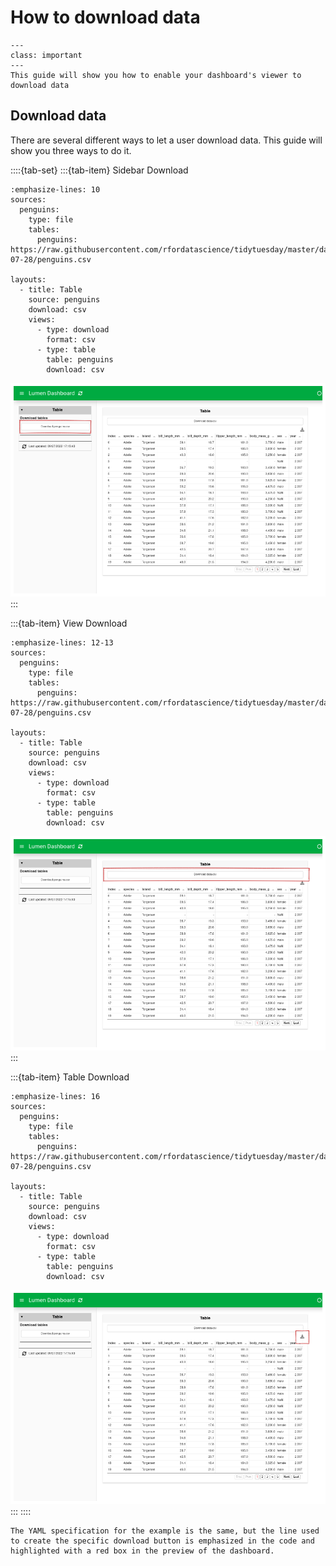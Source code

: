 # How to download data

```{admonition} What does this guide solve?
---
class: important
---
This guide will show you how to enable your dashboard's viewer to download data
```

## Download data
There are several different ways to let a user download data.
This guide will show you three ways to do it.


::::{tab-set}
:::{tab-item} Sidebar Download

``` {code-block} yaml
:emphasize-lines: 10
sources:
  penguins:
    type: file
    tables:
      penguins: https://raw.githubusercontent.com/rfordatascience/tidytuesday/master/data/2020/2020-07-28/penguins.csv

layouts:
  - title: Table
    source: penguins
    download: csv
    views:
      - type: download
        format: csv
      - type: table
        table: penguins
        download: csv
```

![](../../_static/how_to/data_outtake/download_data/1.png)
:::

:::{tab-item} View Download

``` {code-block} yaml
:emphasize-lines: 12-13
sources:
  penguins:
    type: file
    tables:
      penguins: https://raw.githubusercontent.com/rfordatascience/tidytuesday/master/data/2020/2020-07-28/penguins.csv

layouts:
  - title: Table
    source: penguins
    download: csv
    views:
      - type: download
        format: csv
      - type: table
        table: penguins
        download: csv
```

![](../../_static/how_to/data_outtake/download_data/2.png)
:::

:::{tab-item} Table Download

``` {code-block} yaml
:emphasize-lines: 16
sources:
  penguins:
    type: file
    tables:
      penguins: https://raw.githubusercontent.com/rfordatascience/tidytuesday/master/data/2020/2020-07-28/penguins.csv

layouts:
  - title: Table
    source: penguins
    download: csv
    views:
      - type: download
        format: csv
      - type: table
        table: penguins
        download: csv
```

![](../../_static/how_to/data_outtake/download_data/3.png)
:::
::::

```{note}
The YAML specification for the example is the same, but the line used to create the specific download button is emphasized in the code and highlighted with a red box in the preview of the dashboard.
```
